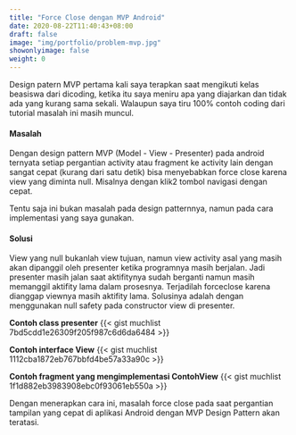 ```yaml
---
title: "Force Close dengan MVP Android"
date: 2020-08-22T11:40:43+08:00
draft: false
image: "img/portfolio/problem-mvp.jpg"
showonlyimage: false
weight: 0
---
```


Design patern MVP pertama kali saya terapkan saat mengikuti kelas beasiswa dari dicoding, ketika itu saya meniru apa yang diajarkan dan tidak ada yang kurang sama sekali. Walaupun saya tiru 100% contoh coding dari tutorial masalah ini masih muncul.

<!--more-->

#### Masalah
Dengan design pattern MVP (Model - View - Presenter) pada android ternyata setiap pergantian activity atau fragment ke activity lain dengan sangat cepat (kurang dari satu detik) bisa menyebabkan force close karena view yang diminta null. Misalnya dengan klik2 tombol navigasi dengan cepat.

Tentu saja ini bukan masalah pada design patternnya, namun pada cara implementasi yang saya gunakan.

#### Solusi
View yang null bukanlah view tujuan, namun view activity asal yang masih akan dipanggil oleh presenter ketika programnya masih berjalan. Jadi presenter masih jalan saat aktifitynya sudah berganti namun masih memanggil aktifity lama dalam prosesnya. Terjadilah forceclose karena dianggap viewnya masih aktifity lama.
Solusinya adalah dengan menggunakan null safety pada constructor view di presenter.

**Contoh class presenter**
{{< gist muchlist 7bd5cdd1e26309f205f987c6d6da6484 >}}

**Contoh interface View**
{{< gist muchlist 1112cba1872eb767bbfd4be57a33a90c >}}

**Contoh fragment yang mengimplementasi ContohView**
{{< gist muchlist 1f1d882eb3983908ebc0f93061eb550a >}}

Dengan menerapkan cara ini, masalah force close pada saat pergantian tampilan yang cepat di aplikasi Android dengan MVP Design Pattern akan teratasi.